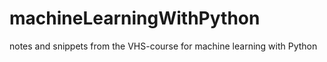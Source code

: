 # machineLearningWithPython
notes and snippets from the VHS-course for machine learning with Python
